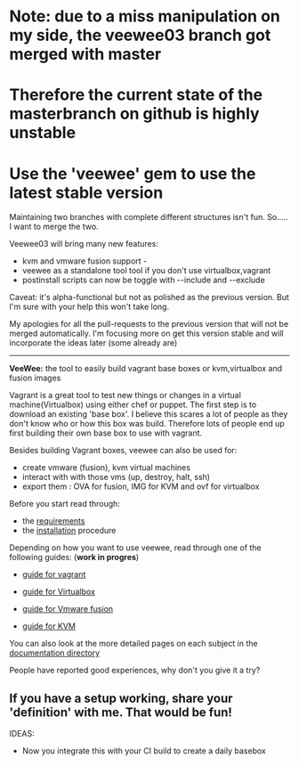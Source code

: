 # Note: due to a miss manipulation on my side, the veewee03 branch got merged with master
# Therefore the current state of the masterbranch on github is highly unstable
# Use the 'veewee' gem to use the latest stable version

Maintaining two branches with complete different structures isn't fun. So..... I want to merge the two.

Veewee03 will bring many new features:

- kvm and vmware fusion support -
- veewee as a standalone tool tool if you don't use virtualbox,vagrant 
- postinstall scripts can now be toggle with --include and --exclude

Caveat: it's alpha-functional but not as polished as the previous version. But I'm sure with your help this won't take long.

My apologies for all the pull-requests to the previous version that will not be merged automatically. I'm focusing more on get this version stable and will incorporate the ideas later (some already are)

---
**VeeWee:** the tool to easily build vagrant base boxes or kvm,virtualbox and fusion images

Vagrant is a great tool to test new things or changes in a virtual machine(Virtualbox) using either chef or puppet.
The first step is to download an existing 'base box'. I believe this scares a lot of people as they don't know who or how this box was build. Therefore lots of people end up first building their own base box to use with vagrant.

Besides building Vagrant boxes, veewee can also be used for:

- create vmware (fusion), kvm  virtual machines 
- interact with with those vms (up, destroy, halt, ssh)
- export them : OVA for fusion, IMG for KVM and ovf for virtualbox

Before you start read through:

- the [requirements](veewee/doc/requirements)
- the [installation](veewee/doc/installation) procedure

Depending on how you want to use veewee, read through one of the following guides: (**work in progres**)

- [guide for vagrant](veewee/doc/vagrant)

- [guide for Virtualbox](veewee/doc/vbox)
- [guide for Vmware fusion](veewee/doc/fusion)
- [guide for KVM](veewee/doc/kvm)

You can also look at the more detailed pages on each subject in the [documentation directory](veewee/doc)

People have reported good experiences, why don't you give it a try?

## If you have a setup working, share your 'definition' with me. That would be fun! 

IDEAS:

- Now you integrate this with your CI build to create a daily basebox
